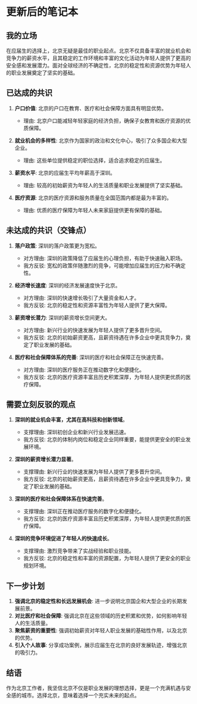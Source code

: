 # 更新后的笔记本

## 我的立场
在应届生的选择上，北京无疑是最佳的职业起点。北京不仅具备丰富的就业机会和竞争力的薪资水平，且其稳定的工作环境和丰富的文化活动为年轻人提供了更高的安全感和发展潜力。面对全球经济的不确定性，北京的稳定性和资源优势为年轻人的职业发展奠定了坚实的基础。

## 已达成的共识
1. **户口价值**: 北京的户口在教育、医疗和社会保障方面具有明显优势。
   - 理由: 北京户口能减轻年轻家庭的经济负担，确保子女教育和医疗资源的优质保障。

2. **就业机会的多样性**: 北京作为国家的政治和文化中心，吸引了众多国企和大型企业。
   - 理由: 这些单位提供稳定的职位选择，适合追求稳定的应届生。

3. **薪资水平**: 北京的应届生平均年薪高于深圳。
   - 理由: 较高的初始薪资为年轻人的生活质量和职业发展提供了坚实基础。

4. **医疗资源**: 北京的医疗资源和服务质量在全国范围内都是最为丰富的。
   - 理由: 优质的医疗保障为年轻人未来家庭提供更有保障的基础。

## 未达成的共识（交锋点）
1. **落户政策**: 深圳的落户政策更为宽松。
   - 对方理由: 深圳的政策降低了应届生的心理负担，有助于快速融入职场。
   - 我方反驳: 宽松的政策伴随激烈的竞争，可能增加应届生的压力和不确定性。

2. **经济增长速度**: 深圳的经济发展速度快于北京。
   - 对方理由: 深圳的快速增长吸引了大量资金和人才。
   - 我方反驳: 北京的稳定性和资源丰富性为年轻人提供了更大保障。

3. **薪资增长潜力**: 深圳的薪资增长空间更大。
   - 对方理由: 新兴行业的快速发展为年轻人提供了更多晋升空间。
   - 我方反驳: 北京的初始薪资更高，且薪资待遇在许多企业中更具竞争力，奠定了职业发展的基础。

4. **医疗和社会保障体系的完善**: 深圳的医疗和社会保障正在快速完善。
   - 对方理由: 深圳的医疗服务正在推动数字化和便捷化。
   - 我方反驳: 北京的医疗资源丰富且历史积累深厚，为年轻人提供更优质的医疗保障。

## 需要立刻反驳的观点
1. **深圳的就业机会丰富，尤其在高科技和创新领域**。
   - 支撑理由: 深圳初创企业和新兴行业发展迅速。
   - 我方反驳: 北京的体制内岗位和稳定企业同样重要，能提供更安全的职业发展环境。

2. **深圳的薪资增长潜力显著**。
   - 支撑理由: 新兴行业的快速发展为年轻人提供了更多晋升空间。
   - 我方反驳: 北京的初始薪资更高，且薪资待遇在许多企业中更具竞争力，奠定了职业发展的基础。

3. **深圳的医疗和社会保障体系在快速完善**。
   - 支撑理由: 深圳正在推动医疗服务的数字化和便捷化。
   - 我方反驳: 北京的医疗资源丰富且历史积累深厚，为年轻人提供更优质的医疗保障。

4. **深圳的竞争环境促进了年轻人的快速成长**。
   - 支撑理由: 激烈竞争带来了实战经验和职业技能。
   - 我方反驳: 北京的稳定性和丰富的资源配置，为年轻人提供了更安全的职业规划环境。

## 下一步计划
1. **强调北京的稳定性和长远发展机会**: 进一步说明北京国企和大型企业的长期发展前景。
2. **对比医疗和社会保障**: 强调北京在这些领域的历史积累和优势，如何影响年轻人的生活质量。
3. **聚焦薪资的重要性**: 强调初始薪资对年轻人职业发展的基础性作用，以及北京的优势。
4. **引入个人故事**: 分享成功案例，展示应届生在北京的良好发展轨迹，增强北京的吸引力。

## 结语
作为北京工作者，我坚信北京不仅是职业发展的理想选择，更是一个充满机遇与安全感的城市。选择北京，意味着选择一个充实未来的起点。